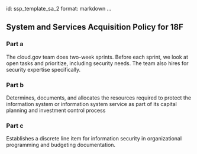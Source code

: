 id: ssp_template_sa_2
format: markdown
...
## System and Services Acquisition Policy for 18F

### Part a

The cloud.gov team does two-week sprints. Before each sprint, we look at open tasks and prioritize, including security needs. The team also hires for security expertise specifically.

### Part b

Determines, documents, and allocates the resources required to protect the information system or information system service as part of its capital planning and investment control process

### Part c

Establishes a discrete line item for information security in organizational programming and budgeting documentation.
